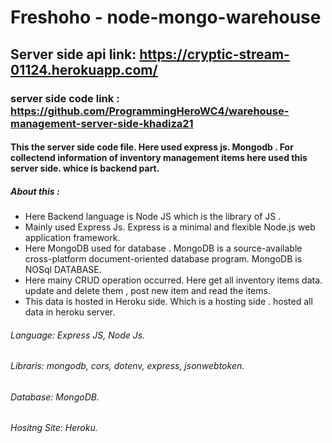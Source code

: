 # Freshoho - node-mongo-warehouse

## Server side api link: https://cryptic-stream-01124.herokuapp.com/

### server side code link : https://github.com/ProgrammingHeroWC4/warehouse-management-server-side-khadiza21

#### This the server side code file. Here used express js. Mongodb . For collectend information of inventory management items here used this server side. whice is backend part.

##### About this :

- Here Backend language is Node JS which is the library of JS .
- Mainly used Express Js. Express is a minimal and flexible Node.js web application framework.
- Here MongoDB used for database . MongoDB is a source-available cross-platform document-oriented database program. MongoDB is NOSql DATABASE.
- Here mainy CRUD operation occurred. Here get all inventory items data. update and delete them , post new item and read the items.
- This data is hosted in Heroku side. Which is a hosting side . hosted all data in heroku server.

###### Language: Express JS, Node Js.

###### Libraris: mongodb, cors, dotenv, express, jsonwebtoken.

###### Database: MongoDB.

###### Hositng Site: Heroku.
